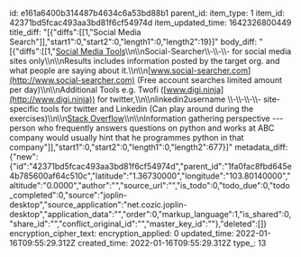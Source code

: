 id: e161a6400b314487b4634c6a53bd88b1
parent_id: 
item_type: 1
item_id: 42371bd5fcac493aa3bd81f6cf54974d
item_updated_time: 1642326800449
title_diff: "[{\"diffs\":[[1,\"Social Media Search\"]],\"start1\":0,\"start2\":0,\"length1\":0,\"length2\":19}]"
body_diff: "[{\"diffs\":[[1,\"<ins>Social Media Tools</ins>\\\n\\\nSocial-Searcher\\\\-\\\\-\\\\- for social media sites only\\\n\\\nResults includes information posted by the target org. and what people are saying about it.\\\n\\\n[www.social-searcher.com](http://www.social-searcher.com) (Free account searches limited amount per day)\\\n\\\nAdditional Tools e.g. Twofi ([www.digi.ninja](http://www.digi.ninja)) for twitter,\\\n\\\nlinkedin2username \\\\-\\\\-\\\\-\\\\- site-specific tools for twitter and Linkedin (Can play around during the exercises)\\\n\\\n<ins>Stack Overflow</ins>\\\n\\\nInformation gathering perspective --- person who frequently answers questions on python and works at ABC company would usually hint that he programmes python in that company\"]],\"start1\":0,\"start2\":0,\"length1\":0,\"length2\":677}]"
metadata_diff: {"new":{"id":"42371bd5fcac493aa3bd81f6cf54974d","parent_id":"1fa0fac8fbd645e4b785600af64c510c","latitude":"1.36730000","longitude":"103.80140000","altitude":"0.0000","author":"","source_url":"","is_todo":0,"todo_due":0,"todo_completed":0,"source":"joplin-desktop","source_application":"net.cozic.joplin-desktop","application_data":"","order":0,"markup_language":1,"is_shared":0,"share_id":"","conflict_original_id":"","master_key_id":""},"deleted":[]}
encryption_cipher_text: 
encryption_applied: 0
updated_time: 2022-01-16T09:55:29.312Z
created_time: 2022-01-16T09:55:29.312Z
type_: 13